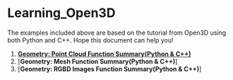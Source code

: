 # Learning_Open3D
The examples included above are based on the tutorial from Open3D using both Python and C++. Hope this document can help you! 

1. [**Geometry: Point Cloud Function Summary(Python & C++)**](https://github.com/LYON-WANG/Learning_Open3D/blob/master/1_pointCloud/README.md)
2. [**Geometry: Mesh Function Summary(Python & C++)**]
3. [**Geometry: RGBD Images Function Summary(Python & C++)**]
